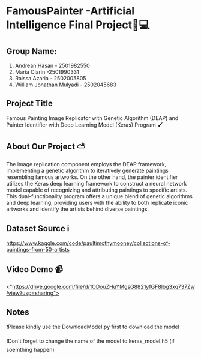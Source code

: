 # FamousPainter -Artificial Intelligence Final Project🧠💻


## Group Name:
1. Andrean Hasan - 2501982550
2. Maria Clarin -2501990331
3. Raissa Azaria - 2502005805
4. William Jonathan Mulyadi - 2502045683

## Project Title
Famous Painting Image Replicator with Genetic Algorithm (DEAP)  and Painter Identifier with Deep Learning Model (Keras) Program 🖌️

## About Our Project ⛅

The image replication component employs the DEAP framework, implementing a genetic algorithm to iteratively generate paintings resembling famous artworks. On the other hand, the painter identifier utilizes the Keras deep learning framework to construct a neural network model capable of recognizing and attributing paintings to specific artists. This dual-functionality program offers a unique blend of genetic algorithms and deep learning, providing users with the ability to both replicate iconic artworks and identify the artists behind diverse paintings.

## Dataset Source ℹ️
https://www.kaggle.com/code/paultimothymooney/collections-of-paintings-from-50-artists
## Video Demo 📹
<"https://drive.google.com/file/d/1ODouZHuYMgsG8821yfGF8lbg3xq737Zw/view?usp=sharing">

## Notes 
❗Please kindly use the DownloadModel.py first to download the model

❗Don't forget to change the name of the model to keras_model.h5 (if soemthing happen)

